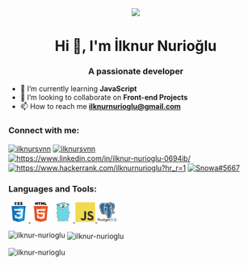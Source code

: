 <p align="center">
<img src="https://user-images.githubusercontent.com/97106063/159185301-61a66938-464f-43ec-97f9-856c43d6b1c2.gif" width="80%"/>

<h1 align="center">Hi 👋, I'm İlknur Nurioğlu</h1>
<h3 align="center">A passionate developer</h3>



- 🌱 I’m currently learning **JavaScript**
- 👯 I’m looking to collaborate on **Front-end Projects**
- 📫 How to reach me **ilknurnurioglu@gmail.com**

<h3 align="left">Connect with me:</h3>
<p align="left">
<a href="https://twitter.com/ilknursvnn" target="blank"><img align="center" src="https://raw.githubusercontent.com/rahuldkjain/github-profile-readme-generator/master/src/images/icons/Social/twitter.svg" alt="ilknursvnn" height="30" width="40" /></a>
<a href="https://instagram.com/ilknursvnn" target="blank"><img align="center" src="https://raw.githubusercontent.com/rahuldkjain/github-profile-readme-generator/master/src/images/icons/Social/instagram.svg" alt="ilknursvnn" height="30" width="40" /></a>
 <a href="https://linkedin.com/in/https://www.linkedin.com/in/ilknur-nurioglu-0694ib/" target="blank"><img align="center" src="https://raw.githubusercontent.com/rahuldkjain/github-profile-readme-generator/master/src/images/icons/Social/linked-in-alt.svg" alt="https://www.linkedin.com/in/ilknur-nurioglu-0694ib/" height="30" width="40" /></a>
<a href="https://www.hackerrank.com/https://www.hackerrank.com/ilknurnurioglu?hr_r=1" target="blank"><img align="center" src="https://raw.githubusercontent.com/ilknur-nurioglu/github-profile-readme-generator/master/src/images/icons/Social/hackerrank.svg" alt="https://www.hackerrank.com/ilknurnurioglu?hr_r=1" height="30" width="40" /></a>
<a href="https://discord.gg/Snowa#5667" target="blank"><img align="center" src="https://raw.githubusercontent.com/rahuldkjain/github-profile-readme-generator/master/src/images/icons/Social/discord.svg" alt="Snowa#5667" height="30" width="40" /></a>
</p>

<h3 align="left">Languages and Tools:</h3>
<p align="left"> <a href="https://www.w3schools.com/css/" target="_blank" rel="noreferrer"> 
<img src="https://raw.githubusercontent.com/devicons/devicon/master/icons/css3/css3-original-wordmark.svg" alt="css3" width="40" height="40"/> </a> 
<img src="https://raw.githubusercontent.com/devicons/devicon/master/icons/html5/html5-original-wordmark.svg" alt="html5" width="40" height="40"/> </a> <a href="https://developer.mozilla.org/en-US/docs/Web/JavaScript" target="_blank" rel="noreferrer"> 
<a href="https://golang.org" target="_blank" rel="noreferrer"> <img src="https://raw.githubusercontent.com/devicons/devicon/master/icons/go/go-original.svg" alt="go" width="40" height="40"/> </a> <a href="https://www.w3.org/html/" target="_blank" rel="noreferrer"> 
<img src="https://raw.githubusercontent.com/devicons/devicon/master/icons/javascript/javascript-original.svg" alt="javascript" width="40" height="40"/> </a> <a href="https://www.postgresql.org" target="_blank" rel="noreferrer"> <img src="https://raw.githubusercontent.com/devicons/devicon/master/icons/postgresql/postgresql-original-wordmark.svg" alt="postgresql" width="40" height="40"/> </a> </p>

<p><img align="left" src="https://github-readme-stats.vercel.app/api/top-langs?username=ilknur-nurioglu&show_icons=true&locale=en&layout=compact" alt="ilknur-nurioglu" /></p>

<p>&nbsp;<img align="center" src="https://github-readme-stats.vercel.app/api?username=ilknur-nurioglu&show_icons=true&locale=en" alt="ilknur-nurioglu" /></p>

<p><img align="center" src="https://github-readme-streak-stats.herokuapp.com/?user=ilknur-nurioglu&" alt="ilknur-nurioglu" /></p>

<!---
ilknur-nurioglu/ilknur-nurioglu is a ✨ special ✨ repository because its `README.md` (this file) appears on your GitHub profile.
You can click the Preview link to take a look at your changes.
--->
